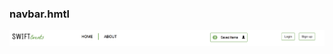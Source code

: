 ### navbar.hmtl

![alt text](https://github.com/m-salamon/swift-events-html/blob/master/git-images/navbar.png "Logo Title Text 1")
